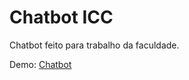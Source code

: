 # Chatbot ICC

Chatbot feito para trabalho da faculdade.

Demo: [Chatbot](https://0walle.github.io/chatbot-icc/)